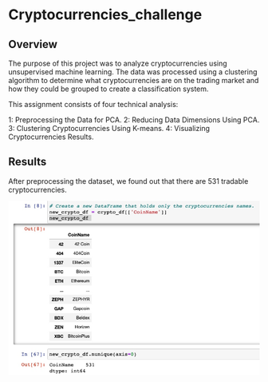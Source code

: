 # Cryptocurrencies_challenge

## Overview

The purpose of this project was to analyze cryptocurrencies using unsupervised machine learning. The data was processed using a clustering algorithm to determine what cryptocurrencies are on the trading market and how they could be grouped to create a classification system.

This assignment consists of four technical analysis:

1: Preprocessing the Data for PCA.
2: Reducing Data Dimensions Using PCA.
3: Clustering Cryptocurrencies Using K-means.
4: Visualizing Cryptocurrencies Results.

## Results

After preprocessing the dataset, we found out that there are 531 tradable cryptocurrencies.

![total cryptocurrencies](Resources/total_cryptocurrencies.png)

